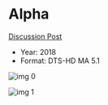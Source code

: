 # Alpha

[Discussion Post](https://www.avsforum.com/threads/bass-eq-for-filtered-movies.2995212/post-57087802)

* Year: 2018
* Format: DTS-HD MA 5.1

![img 0](https://i.imgur.com/VhuqEzt.jpg)

![img 1](https://i.imgur.com/19Vgzmm.jpg)

